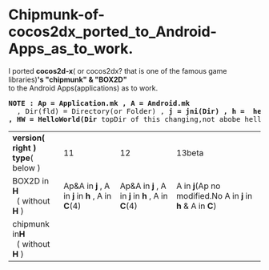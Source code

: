 Chipmunk-of-cocos2dx_ported_to_Android-Apps_as_to_work.
=============================
I ported **cocos2d-x**( or cocos2dx? that is one of the famous game libraries)**'s "chipmunk" & "BOX2D"**  
to the Android Apps(applications) as  to work.  
<pre><b>NOTE : Ap = Application.mk , A = Android.mk</b>
&nbsp; , Dir(fld) = Directory(or Folder) , <b>j = jni(Dir) , h =  helloworld(Dir) , C = Classes(Dir)
, HW = HelloWorld(Dir</b> topDir of this changing,not abobe helloworldDir.<b>)</b> , <b>t = template(Dir</b> without <b>HW</b>)
</pre>
<table><tr>
<td><b><b>version</b>( right )<br>type</b>( below )</td><td>11</td><td>12</td><td>13beta</td></tr>
<tr><td>BOX2D in <b>H</b><br>&nbsp; ( without <b>H</b> )</td>
<td>Ap&A in <b>j</b> , A in <b>j</b> in <b>h</b> , A in <b>C</b>(4)<br></td>
<td>Ap&A in <b>j</b> , A in <b>j</b> in <b>h</b> , A in <b>C</b>(4)<br></td>
<td>A in <b>j</b>(Ap no modified.No A in <b>j</b> in <b>h</b> & A in <b>C</b>)<br></td></tr>

<tr><td>chipmunk in<b>H</b><br>&nbsp; ( without <b>H</b> )</pre></td>
<td><br>&nbsp;</td>
<td><br>&nbsp;</td>
<td><br>&nbsp;</td></tr></table>
  
